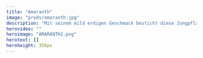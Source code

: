 ```yaml
---
title: "Amaranth"
image: "prods/amaranth.jpg"
description: "Mit seinem mild erdigen Geschmack besticht diese Jungpflanze zusätzlich durch viel Vitamin A, C und K sowie Proteine und essentielle Aminosäuren."
herovideo: ""
heroimage: "AMARANTH1.png"
herotext: []
heroheight: 350px
---
```

